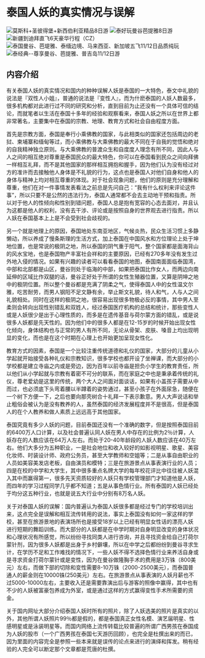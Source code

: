 # 泰国人妖的真实情况与误解

![莫斯科+圣彼得堡+新西伯利亚精品8日游](https://img.xjlxw.com/d/file/xjxlsy/cjlyxl/chujinglvyou/bd810d0a348833f9c66ab6ba487a8666.jpg?x-oss-process=image/resize,w_320,h_160,m_fill/auto-orient,0/quality,q_100/format,src)
![泰好玩曼谷芭提雅8日游](https://img.xjlxw.com/d/file/xjxlsy/cjlyxl/chujinglvyou/85bd08811f4623c3dfdc538920b08b19.jpg?x-oss-process=image/resize,w_320,h_160,m_fill/auto-orient,0/quality,q_100/format,src)
![新疆到迪拜直飞6天豪华行程（CZ）](https://img.xjlxw.com/d/file/xjxlsy/cjlyxl/chujinglvyou/59c8eef145bf480629148f16eabecf4f.jpg?x-oss-process=image/resize,w_320,h_160,m_fill/auto-orient,0/quality,q_100/format,src)
![泰国曼谷、芭堤雅、泰缅边境、马来西亚、新加坡五飞11/12日品质纯玩](https://img.xjlxw.com/d/file/xjxlsy/cjlyxl/chujinglvyou/3719c7b00472c83682a4dd6b7efb05ad.jpg?x-oss-process=image/resize,w_320,h_160,m_fill/auto-orient,0/quality,q_100/format,src)
![泰经典--尊享曼谷、芭提雅、普吉岛11/12日游](https://img.xjlxw.com/d/file/xjxlsy/cjlyxl/chujinglvyou/bb03fffb9c4d2094056a8eeeaf07b683.jpg?x-oss-process=image/resize,w_320,h_160,m_fill/auto-orient,0/quality,q_100/format,src)

## 内容介绍

有关泰国人妖的真实情况和国内的种种误解人妖是泰国的一大特色，泰文中礼貌的说法是『双性人小姐』，普通的说法是『变性人』，而为什麽泰国的人妖人数最多，很多机构都对此进行过不同的研究和分析，直到目前为止还没有一个具体可信的结论，而就笔者以生活在泰国十多年的经验和观察看来，泰国人妖之所以在世界上都非常著名，主要集中在泰国的宗教、地理、教育方式和社会自由程度方面。

首先是宗教方面，泰国是奉行小乘佛教的国家，与此相类似的国家还包括周边的老挝、柬埔寨和缅甸等过，而小乘佛教与大乘佛教的最大不同在于自我的觉悟和绝对的自我精神独立原则。与大乘佛教的普渡众生和自度度人理念有所不同，因此人与人之间的相互绝对尊重是泰国民众的最大特色，你可以在泰国看到民众之间向拜佛一样相互礼拜，而不是其他国家的那样相互拥抱和握手，因为他们认为没有经过对方的准许而去接触他人身体是不礼貌的行为，这点也是泰国人对他们自身和他人的身体与精神上均对相互尊重的体现。对于社会现象问题，他们的原则是充分理解和尊重，他们在对一件事情发表看法之前总是先问自己：“我有什么权利来评论这件事”，所以只要不是公然的违法行为，泰国人通常都不会去主动地干预和指责。所以对于他人的性倾向和性别到错问题，泰国人总是抱有宽容的心态去面对，并且认为这都是他人的权利，没有去干涉、评论或是按照自身的世界观去进行指责。所以人妖在泰国基本上上是不会受到社会歧视的。

另一个就是地理上的原因，泰国地处东南亚地区，气候炎热，民众生活习惯上多静懒动，所以养成了慢条斯理的生活方式，加上泰国在中国风水和方位理论上处于坤地位置，也是常说的极阴之地，所以泰国的阴气重于阳气，整个国家都是面海背山的风水宝地，也是泰国物产丰富社会祥和的主要原因，已经有270多年没有发生过外地入侵的情况。如果有兴趣的读者可以看看泰国的地图，泰国南面面临泰国湾，中部和北部都是山区，曼谷则处于临海的中部，如果把泰国比作女人，而两边向南延伸的区域比作双腿的话，曼谷正好处于所谓的女性生殖器位置，又算是阴坤之地中的极阴位置。所以整个曼谷都是充满了阴柔之气，使得泰国人中的女性温文尔雅，吃苦耐劳，而男人钢阳不足文静有余，举止斯文礼貌，待人和气，人与人之间礼貌相处。同时在这样的极阴之地，很容易出现很多物极必反的事情，其中男人至柔则会转向出现性别错乱和双姓人，经过泰国医疗机构的总结和统计，那些变性人或是人妖很少是出于心理性质的，而多是在遗传基音与荷尔蒙方面的错乱，或是说很多人妖都是先天性的。因为他们中的很多人都是在12-15岁的时候开始出现女性化倾向，身体结构也与正常的男人有所不同，无论从骨架、皮肤、嗓音上均出现明显的变化，而也是在这个时期在心理上也开始更加呈现女性化。

教育方式的因素，泰国是一个比较注重传统道德和礼仪的国家，大部分的儿童从小学起就开始接受各种礼仪和宗教知识，很多学校也都开设了坐禅课，而大部分的小学校都是建立寺庙之内或是旁边，因为百年以前寺庙是担负小学生的教育责任，所以他们从小学起就与宗教有着密不可分的联系，而在家庭之中也是秉承着传统的礼仪，尊老爱幼是这里的传统，两个大人之间面对面谈话，如果有小盖孩子需要从中而过，也必须底下头弯着腰以半蹲着的姿势通过，甚至小孩子在外面尿急，随便在一个树下方便一下，之后也要向那壳树合十礼拜一下表示歉意。男人大声说话和举止粗俗会被认为是没有教养的人，虽然泰国的经济发展程度并不是很高，但是泰国人的在个人教养和做人素质上远远高于其他国家。

泰国究竟有多少人妖的问题，目前泰国还没有一个准确的数字，但是按照泰国目前的6400万人口计算，以及社会普遍认同人妖在男人中存在的比例为2％计算，人妖存在的人数应该在64万人左右。而处于20-40年龄段的人妖人数应该在40万左右。他们大多分为五种职业，一是社会地位和收入较好的如影视明星、歌星、美容化妆师、时装设计师、政府公务员，甚至大学教师和空姐等；二是从事自由职业的人员如美容美发店老板，自由演员和模特；三是在旅游景点从事表演行业的人员；四是在校的中学和大学生，其中很多重点名牌大学的每年校花评比中往往被人妖混入其中而赢得第一，很多先天资质较好的人妖只有学校管理部门才知道他是人妖，而四年的学习过程同学几乎都不知道；五是从事色情行业。所有泰国的人妖已经处于均分这五种行业，也就是说五大行业中分别有8万名人妖。

关于对泰国人妖的误解：国内普遍认为泰国人妖很多都是经过专门的学校培训出来，这点完全是误解和相互流传转用的说法，事实上泰国没有如何一家这样的学校，甚至在旅游景地的表演场所也是接受18岁以上已经有明显女性话的漂亮人妖进行短期的舞蹈训练。而大部分的人妖都是在中学时期对自身明显改变的身体状况和心理状况有所感觉，所以纷纷寻找同类人进行咨询，并且寻找资金给自己打荷尔蒙针剂，因为很多人妖都是出身于乡村僻壤，所以在中学之后都纷纷到曼谷寻求生计，在学历不足和工作难找的情况下，一些人妖不得不选择色情行业来养活自身或是寻求资金打荷尔蒙针或是变性，因为在曼谷做隆胸手术的费用是3万铢（800美元）左右，而做下部的切除和变性需要8-10万铢（2000-2500美元），而泰国普通人的薪金则在10000铢(250美元）左右。在旅游景点从事表演的人妖月薪也不过5000-10000左右，主要收入还是需要靠演出后与游客的照像中赢得，其中也有不少的人妖被富豪包养成为外室，或是通过这样的方式赢得变性手术所需要的资金。

关于国内网址大部分介绍泰国人妖时所有的照片，除了人妖选美的照片是真实的以外，其他所谓人妖照片99％都是假的，都是泰国真正女性名模、演艺届明星、性感明星或是泳装明星等。而国内网络上流传转载比较普遍的所谓广西男孩在泰国成为人妖的股市（一个广西男孩在泰国七天游历回顾），也完全是杜撰出来的而已，因为里面的内容完全是参照一些本来就是误传的论点来进行的演绎和挥发。稍有经验的人完全可以断定那个文章都是荒唐的杜撰。